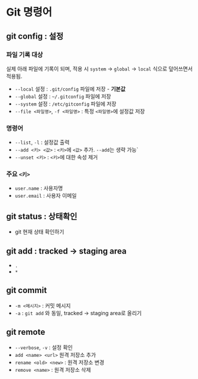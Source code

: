 # Git 명령어

## git config : 설정

### 파일 기록 대상

실제 아래 파일에 기록이 되며, 적용 시 `system` -> `global` -> `local` 식으로 덮어쓰면서 적용됨. 
- `--local` 설정 : `.git/config` 파일에 저장 - **기본값**
- `--global` 설정 : `~/.gitconfig` 파일에 저장
- `--system` 설정 : `/etc/gitconfig` 파일에 저장
- `--file <파일명>`, `-f <파일명>` : 특정 `<파일명>`에 설정값 저장

### 명령어

- `--list`, `-l` : 설정값 출력
- `--add <키> <값>` : `<키>`에 `<값>` 추가. `--add`는 생략 가능`
- `--unset <키>` : `<키>`에 대한 속성 제거

### 주요 `<키>`

- `user.name` : 사용자명
- `user.email` : 사용자 이메일


## git status : 상태확인

- git 현재 상태 확인하기

## git add : tracked -> staging area 

- `.`
- `*`

## git commit

- `-m <메시지>` : 커밋 메시지
- `-a` : `git add` 와 동일, tracked -> staging area로 올리기

## git remote

- `--verbose`, `-v` : 설정 확인
- `add <name> <url>` 원격 저장소 추가
- `rename <old> <new>` : 원격 저장소 변경
- `remove <name>` : 원격 저장소 삭제

